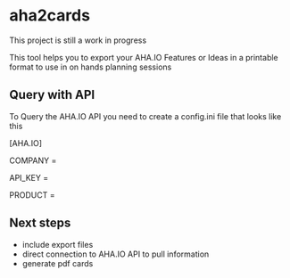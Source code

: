 # aha2cards
This project is still a work in progress

This tool helps you to export your AHA.IO Features or Ideas in a printable format to use in on hands planning sessions

## Query with API
To Query the AHA.IO API you need to create a config.ini file that looks like this

[AHA.IO]

COMPANY = 

API_KEY = 

PRODUCT = 





## Next steps
* include export files
* direct connection to AHA.IO API to pull information
* generate pdf cards